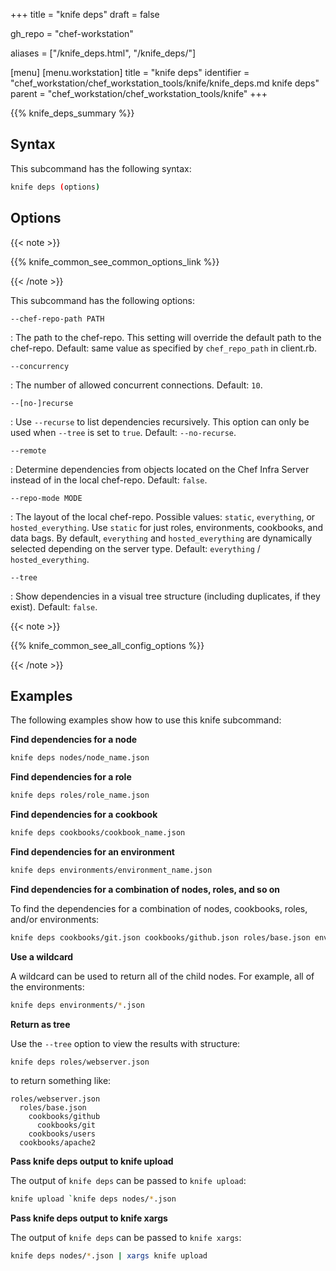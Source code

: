 +++
title = "knife deps"
draft = false

gh_repo = "chef-workstation"

aliases = ["/knife_deps.html", "/knife_deps/"]

[menu]
  [menu.workstation]
    title = "knife deps"
    identifier = "chef_workstation/chef_workstation_tools/knife/knife_deps.md knife deps"
    parent = "chef_workstation/chef_workstation_tools/knife"
+++

{{% knife_deps_summary %}}

## Syntax

This subcommand has the following syntax:

``` bash
knife deps (options)
```

## Options

{{< note >}}

{{% knife_common_see_common_options_link %}}

{{< /note >}}

This subcommand has the following options:

`--chef-repo-path PATH`

: The path to the chef-repo. This setting will override the default path to the chef-repo. Default: same value as specified by `chef_repo_path` in client.rb.

`--concurrency`

: The number of allowed concurrent connections. Default: `10`.

`--[no-]recurse`

: Use `--recurse` to list dependencies recursively. This option can only be used when `--tree` is set to `true`. Default: `--no-recurse`.

`--remote`

: Determine dependencies from objects located on the Chef Infra Server instead of in the local chef-repo. Default: `false`.

`--repo-mode MODE`

: The layout of the local chef-repo. Possible values: `static`, `everything`, or `hosted_everything`. Use `static` for just roles, environments, cookbooks, and data bags. By default, `everything` and `hosted_everything` are dynamically selected depending on the server type. Default: `everything` / `hosted_everything`.

`--tree`

: Show dependencies in a visual tree structure (including duplicates, if they exist). Default: `false`.

{{< note >}}

{{% knife_common_see_all_config_options %}}

{{< /note >}}

## Examples

The following examples show how to use this knife subcommand:

**Find dependencies for a node**

``` bash
knife deps nodes/node_name.json
```

**Find dependencies for a role**

``` bash
knife deps roles/role_name.json
```

**Find dependencies for a cookbook**

``` bash
knife deps cookbooks/cookbook_name.json
```

**Find dependencies for an environment**

``` bash
knife deps environments/environment_name.json
```

**Find dependencies for a combination of nodes, roles, and so on**

To find the dependencies for a combination of nodes, cookbooks, roles,
and/or environments:

``` bash
knife deps cookbooks/git.json cookbooks/github.json roles/base.json environments/desert.json nodes/mynode.json
```

**Use a wildcard**

A wildcard can be used to return all of the child nodes. For example,
all of the environments:

``` bash
knife deps environments/*.json
```

**Return as tree**

Use the `--tree` option to view the results with structure:

``` bash
knife deps roles/webserver.json
```

to return something like:

``` none
roles/webserver.json
  roles/base.json
    cookbooks/github
      cookbooks/git
    cookbooks/users
  cookbooks/apache2
```

**Pass knife deps output to knife upload**

The output of `knife deps` can be passed to `knife upload`:

``` bash
knife upload `knife deps nodes/*.json
```

**Pass knife deps output to knife xargs**

The output of `knife deps` can be passed to `knife xargs`:

``` bash
knife deps nodes/*.json | xargs knife upload
```
